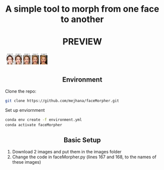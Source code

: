 <h1 align="center">A simple tool to morph from one face to another</h1>


<p align="center">
 <h1 align="center">PREVIEW</h1>
<img src="images/output.png" width="140px" alt="gif">
</p>

<h2 align="center">Environment</h2>

Clone the repo:
```bash
git clone https://github.com/mejhana/faceMorpher.git
```

Set up enviornment
```bash
conda env create -f environment.yml
conda activate faceMorpher
```

<h2 align="center">Basic Setup</h2>

1. Download 2 images and put them in the images folder
2. Change the code in faceMorpher.py (lines 167 and 168, to the names of these images) 








